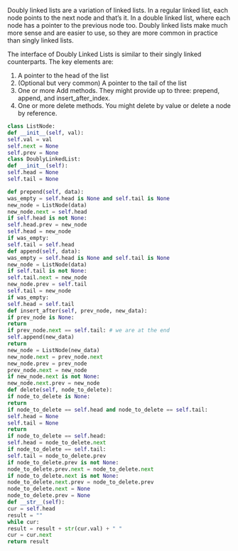 Doubly linked lists are a variation of linked lists. In a regular linked list, each node points to the next node and that’s it. In a double linked list, where each node has a pointer to the previous node too. Doubly linked lists make much more sense and are easier to use, so they are more common in practice than singly linked lists.

The interface of Doubly Linked Lists is similar to their singly linked counterparts. The key elements are:
1. A pointer to the head of the list
2. (Optional but very common) A pointer to the tail of the list
3. One or more Add methods. They might provide up to three: prepend, append, and insert_after_index.
4. One or more delete methods. You might delete by value or delete a node by reference.

```python
class ListNode:
def __init__(self, val):
self.val = val
self.next = None
self.prev = None
class DoublyLinkedList:
def __init__(self):
self.head = None
self.tail = None

def prepend(self, data):
was_empty = self.head is None and self.tail is None
new_node = ListNode(data)
new_node.next = self.head
if self.head is not None:
self.head.prev = new_node
self.head = new_node
if was_empty:
self.tail = self.head
def append(self, data):
was_empty = self.head is None and self.tail is None
new_node = ListNode(data)
if self.tail is not None:
self.tail.next = new_node
new_node.prev = self.tail
self.tail = new_node
if was_empty:
self.head = self.tail
def insert_after(self, prev_node, new_data):
if prev_node is None:
return
if prev_node.next == self.tail: # we are at the end
self.append(new_data)
return
new_node = ListNode(new_data)
new_node.next = prev_node.next
new_node.prev = prev_node
prev_node.next = new_node
if new_node.next is not None:
new_node.next.prev = new_node
def delete(self, node_to_delete):
if node_to_delete is None:
return
if node_to_delete == self.head and node_to_delete == self.tail:
self.head = None
self.tail = None
return
if node_to_delete == self.head:
self.head = node_to_delete.next
if node_to_delete == self.tail:
self.tail = node_to_delete.prev
if node_to_delete.prev is not None:
node_to_delete.prev.next = node_to_delete.next
if node_to_delete.next is not None:
node_to_delete.next.prev = node_to_delete.prev
node_to_delete.next = None
node_to_delete.prev = None
def __str__(self):
cur = self.head
result = ""
while cur:
result = result + str(cur.val) + " "
cur = cur.next
return result
```
